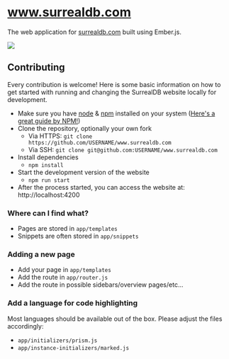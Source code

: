 # www.surrealdb.com

The web application for [surrealdb.com](https://surrealdb.com) built using Ember.js.

[![](https://img.shields.io/badge/license-Apache_License_2.0-00bfff.svg?style=flat-square)](https://github.com/surrealdb/surrealdb.py)

## Contributing
Every contribution is welcome! Here is some basic information on how to get started with running and changing the SurrealDB website locally for development.

- Make sure you have [node](https://nodejs.org) & [npm](https://npmjs.com) installed on your system ([Here's a great guide by NPM!](https://docs.npmjs.com/downloading-and-installing-node-js-and-npm))
- Clone the repository, optionally your own fork
  - Via HTTPS: `git clone https://github.com/USERNAME/www.surrealdb.com`
  - Via SSH: `git clone git@github.com:USERNAME/www.surrealdb.com`
- Install dependencies
  - `npm install`
- Start the development version of the website
  - `npm run start`
- After the process started, you can access the website at: http://localhost:4200

### Where can I find what?

- Pages are stored in `app/templates`
- Snippets are often stored in `app/snippets`

### Adding a new page

- Add your page in `app/templates`
- Add the route in `app/router.js`
- Add the route in possible sidebars/overview pages/etc...

### Add a language for code highlighting

Most languages should be available out of the box. 
Please adjust the files accordingly:

- `app/initializers/prism.js`
- `app/instance-initializers/marked.js`
